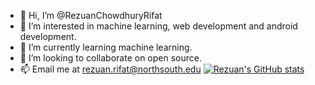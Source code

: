 - 👋 Hi, I’m @RezuanChowdhuryRifat
- 👀 I’m interested in machine learning, web development and android development.
- 🌱 I’m currently learning machine learning.
- 💞️ I’m looking to collaborate on open source.
- 📫 Email me at rezuan.rifat@northsouth.edu
[![Rezuan's GitHub stats](https://github-readme-stats.vercel.app/api?username=RezuanChowdhuryRifat)](https://github.com/anuraghazra/github-readme-stats)
<!---
RezuanChowdhuryRifat/RezuanChowdhuryRifat is a ✨ special ✨ repository because its `README.md` (this file) appears on your GitHub profile.
You can click the Preview link to take a look at your changes.
--->
